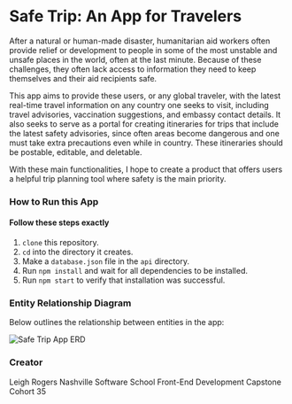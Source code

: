 # Safe Trip: An App for Travelers

After a natural or human-made disaster, humanitarian aid workers often provide relief or development to people in some of the most unstable and unsafe places in the world, often at the last minute. Because of these challenges, they often lack access to information they need to keep themselves and their aid recipients safe.

This app aims to provide these users, or any global traveler, with the latest real-time travel information on any country one seeks to visit, including travel advisories, vaccination suggestions, and embassy contact details. It also seeks to serve as a portal for creating itineraries for trips that include the latest safety advisories, since often areas become dangerous and one must take extra precautions even while in country. These itineraries should be postable, editable, and deletable.

With these main functionalities, I hope to create a product that offers users a helpful trip planning tool where safety is the main priority.

### How to Run this App

#### Follow these steps exactly

1. `clone` this repository.
2. `cd` into the directory it creates.
3. Make a `database.json` file in the `api` directory.
4. Run `npm install` and wait for all dependencies to be installed.
5. Run `npm start` to verify that installation was successful.

### Entity Relationship Diagram

Below outlines the relationship between entities in the app:

![Safe Trip App ERD](https://github.com/LeighMRogers/safe-trip-capstone/master/public/images/Front-End-Capstone.png "Safe Trip App ERD")

### Creator
Leigh Rogers
Nashville Software School
Front-End Development Capstone
Cohort 35
